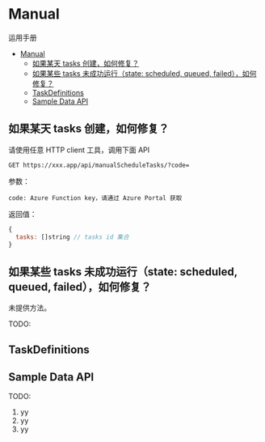 # Manual

运用手册

- [Manual](#manual)
  - [如果某天 tasks 创建，如何修复？](#如果某天-tasks-创建如何修复)
  - [如果某些 tasks 未成功运行（state: scheduled, queued, failed），如何修复？](#如果某些-tasks-未成功运行state-scheduled-queued-failed如何修复)
  - [TaskDefinitions](#taskdefinitions)
  - [Sample Data API](#sample-data-api)

## 如果某天 tasks 创建，如何修复？

请使用任意 HTTP client 工具，调用下面 API

```
GET https://xxx.app/api/manualScheduleTasks/?code=
```

参数：

```
code: Azure Function key，请通过 Azure Portal 获取
```

返回值：

```js
{
  tasks: []string // tasks id 集合
}
```

## 如果某些 tasks 未成功运行（state: scheduled, queued, failed），如何修复？

未提供方法。

TODO:

## TaskDefinitions


## Sample Data API

TODO:

1. yy
2. yy
3. yy
